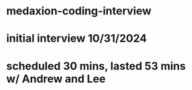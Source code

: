# medaxion-coding-interview

# initial interview 10/31/2024
# scheduled 30 mins, lasted 53 mins w/ Andrew and Lee
